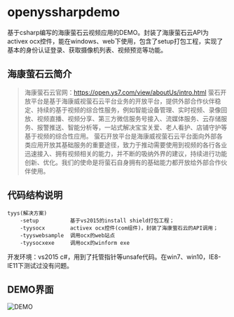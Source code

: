 # openyssharpdemo
基于csharp编写的海康萤石云视频应用的DEMO。封装了海康萤石云API为activex ocx控件，能在windows、web下使用，包含了setup打包工程，实现了基本的身份认证登录、获取摄像机列表、视频预览等功能。

## 海康萤石云简介

>海康萤石云官网：https://open.ys7.com/view/aboutUs/intro.html 
萤石开放平台是基于海康威视萤石云平台业务的开放平台，提供外部合作伙伴稳定、持续的基于视频的综合性服务，例如智能设备管理、实时视频、录像回放、视频直播、视频分享、第三方微信服务号接入、流媒体服务、云存储服务、报警推送、智能分析等，一站式解决宝宝关爱、老人看护、店铺守护等基于视频的综合性应用。
萤石开放平台是海康威视萤石云平台面向外部各类应用开放其基础服务的重要途径，致力于推动需要使用到视频的各行各业迅速接入、拥有视频相关的能力，并不断的吸纳外界的建议，持续进行功能创新、优化。我们的使命是将萤石自身拥有的基础能力都开放给外部合作伙伴使用。

## 代码结构说明

    tyys(解决方案)
        -setup          基于vs2015的install shield打包工程；
        -tyysocx        activex ocx控件(com组件)，封装了海康萤石云的API调用；
        -tyyswebsample  调用ocx的web站点
        -tyysocxexe     调用ocx的winform exe

开发环境：vs2015 c#，用到了托管指针等unsafe代码。在win7、win10，IE8-IE11下测试过没有问题。

## DEMO界面

![DEMO](https://github.com/michael-laoyu/openyssharpdemo/blob/master/sample.png?raw=true)


